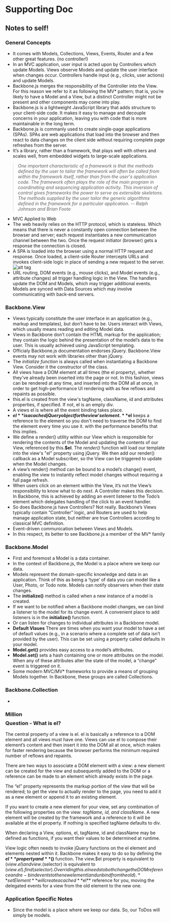 # Supporting Doc

## Notes to self!

### General Concepts

* It comes with Models, Collections, Views, Events, Router and a few other great features. (no controller!)
* In an MVC application, user input is acted upon by Controllers which update Models. Views observe Models and update the user interface when changes occur. Controllers handle input (e.g., clicks, user actions) and update Models.
* Backbone.js merges the responsibility of the Controller into the View. For this reason we refer to it as following the MV* pattern; that is, you’re likely to have a Model and a View, but a distinct Controller might not be present and other components may come into play.
* Backbone.js is a lightweight JavaScript library that adds structure to your client-side code. It makes it easy to manage and decouple concerns in your application, leaving you with code that is more maintainable in the long term.
* Backbone.js is commanly used to create single-page applications (SPAs). SPAs are web applications that load into the browser and then react to data changes on the client side without requiring complete page refreshes from the server.
* It’s a library, rather than a framework, that plays well with others and scales well, from embedded widgets to large-scale applications.
> *One important characteristic of a framework is that the methods defined by the user to tailor the framework will often be called from within the framework itself, rather than from the user's application code. The framework often plays the role of the main program in coordinating and sequencing application activity. This inversion of control gives frameworks the power to serve as extensible skeletons. The methods supplied by the user tailor the generic algorithms defined in the framework for a particular application. -- Ralph Johnson and Brian Foote*
* MVC Applied to Web
 * The web heavily relies on the HTTP protocol, which is stateless. Which means that there is never a constantly open connection between the browser and server; each request instantiates a new communication channel between the two. Once the request initiator (browser) gets a response the connection is closed.
 * A SPA is loaded into the browser using a normal HTTP request and response. Once loaded, a client-side Router intercepts URLs and invokes client-side logic in place of sending a new request to the server. 
 ![alt tag](http://addyosmani.github.io/backbone-fundamentals/img/backbone_mvc.png)
 * URL routing, DOM events (e.g., mouse clicks), and Model events (e.g., attribute changes) all trigger handling logic in the View. The handlers update the DOM and Models, which may trigger additional events. Models are synced with Data Sources which may involve communicating with back-end servers.

### Backbone.View

* Views typically constitute the user interface in an application (e.g., markup and templates), but don’t have to be. Users interact with Views, which usually means reading and editing Model data.
* Views in Backbone don’t contain the HTML markup for the application; they contain the logic behind the presentation of the model’s data to the user. This is usually achieved using JavaScript templating.
* Officialy Backbone.js documentation endorses jQuery. Backbone.View events may not work with libraries other than jQuery. 
* The _initialize function_ is always called when instantiating a Backbone View. Consider it the constructor of the class.
* All views have a DOM element at all times (the el property), whether they've already been inserted into the page or not. In this fashion, views can be rendered at any time, and inserted into the DOM all at once, in order to get high-performance UI rendering with as few reflows and repaints as possible. 
* this.el is created from the view's tagName, className, id and attributes properties, if specified. If not, el is an empty div.
* A views el is where all the event binding takes place.
* **$el** is a cached jQuery object for the view's element. **$el** keeps a reference to the element so you don't need to traverse the DOM to find the element every time you use it. with the performance benefits that this implies.
* We define a render() utility within our View which is responsible for rendering the contents of the Model and updating the contents of our View, referenced by this.**$el**. The _render()_ function will load our template into the view's "el" property using jQuery. We then add our render() callback as a Model subscriber, so the View can be triggered to update when the Model changes.
 * A view’s render() method can be bound to a model’s change() event, enabling the view to instantly reflect model changes without requiring a full page refresh.
* When users click on an element within the View, it’s not the View’s responsibility to know what to do next. A Controller makes this decision. In Backbone, this is achieved by adding an event listener to the Todo’s element which delegates handling of the click to an event handler.
 * So does Backbone.js have Controllers? Not really. Backbone’s Views typically contain “Controller” logic, and Routers are used to help manage application state, but neither are true Controllers according to classical MVC definition.
 * Event-driven communication between Views and Models.
 * In this respect, its better to see Backbone.js a member of the MV* family



### Backbone.Model

* First and foremost a Model is a data container.
* In the context of Backbone.js, the Model is a place where we keep our data. 
* Models represent the domain-specific knowledge and data in an application. Think of this as being a ‘type’ of data you can model like a User, Photo, or Todo note. Models can notify observers when their state changes.
* The **initialize()** method is called when a new instance of a model is created.
 * If we want to be notified when a Backbone model changes, we can bind a listener to the model for its change event. A convenient place to add listeners is in the **initialize()** function.
 * Or can listen for changes to individual attributes in a Backbone model.
* **Default Vlaues** There are times when you want your model to have a set of default values (e.g., in a scenario where a complete set of data isn’t provided by the user). This can be set using a property called defaults in your model.
* **Model.get()**  provides easy access to a model’s attributes.
* **Model.set()** sets a hash containing one or more attributes on the model. When any of these attributes alter the state of the model, a “change” event is triggered on it.
* Some modern MVC/MV* frameworks to provide a means of grouping Models together. In Backbone, these groups are called Collections.

### Backbone.Collection

* 

### Million $$$$ Question - **What is el?**

The central property of a view is el. el is basically a reference to a DOM element and all views must have one. Views can use el to compose their element’s content and then insert it into the DOM all at once, which makes for faster rendering because the browser performs the minimum required number of reflows and repaints.

There are two ways to associate a DOM element with a view: a new element can be created for the view and subsequently added to the DOM or a reference can be made to an element which already exists in the page.

The “el” property represents the markup portion of the view that will be rendered; to get the view to actually render to the page, you need to add it as a new element or append it to an existing element.

If you want to create a new element for your view, set any combination of the following properties on the view: *tagName, id, and className*. A new element will be created by the framework and a reference to it will be available at the el property. If nothing is specified tagName defaults to div.

When declaring a View, options, el, tagName, id and className may be defined as functions, if you want their values to be determined at runtime.

View logic often needs to invoke jQuery functions on the el element and elements nested within it. Backbone makes it easy to do so by defining the **$el** property and **$()** function. The view.$el property is equivalent to $(view.el) and view.$(selector) is equivalent to $(view.el).find(selector). Overriding this.el needs to both change the DOM reference and re-bind events to the new element (and unbind from the old).
**setElement** will create a cached **$el** reference for you, moving the delegated events for a view from the old element to the new one.


### Application Specific Notes

* Since the model is a place where we keep our data. So, our ToDos will simply be models. 
 